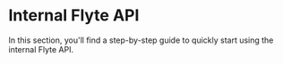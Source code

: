 # Internal Flyte API

<!-- This document describes how to start using your API: authorization, authentication, accessing API resources. -->
In this section, you'll find a step-by-step guide to quickly start using the internal Flyte API.